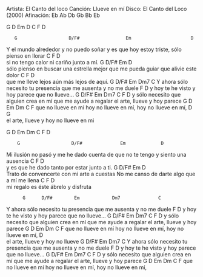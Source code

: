 Artista:	El Canto del loco
Canción:	Llueve en mí
Disco:		El Canto del Loco (2000)
Afinación: 	Eb Ab Db Gb Bb Eb

G D Em D 
C F D

       G                   D/F#                 Em                      D          
Y el mundo alrededor y no puedo soñar y es que hoy estoy triste, sólo pienso en llorar
         C              F            D              
si no tengo calor ni cariño junto a mí.
      G                    D/F#                   Em                D          
sólo pienso en buscar una estrella mejor que me pueda guiar  que alivie este dolor
        C               F             D              
que me lleve lejos aún más lejos de aquí.
          G      D/F#        Em            Dm7              C
Y ahora sólo necesito tu presencia que me ausenta y no me duele
             F       D
y hoy te he visto y hoy parece que no llueve...
    G      D/F#             Em                 Dm7         C             F      D
y sólo necesito que alguien crea en mí que me ayude a regalar el arte, llueve y hoy parece 
                 G   D               Em  Dm                C   F
que no llueve en mí hoy no llueve en mí, hoy no llueve en mí,
     D                              G              
el arte, llueve y hoy no llueve en mi

G D Em Dm C F D

        G                   D/F#              Em             D          
Mi ilusión no pasó y me he dado cuenta de que no te tengo y siento una ausencia
             C                F          D              
y es que he dado tanto por estar junto a ti.
           G                 D/F#                 Em                       D          
Trato de convencerte con mi arte a cuestas No me canso de darte algo que a mí me llena
      C              F          D              
mi regalo es éste  ábrelo y disfruta


          G      D/F#        Em            Dm7              C
Y ahora sólo necesito tu presencia que me ausenta y no me duele
             F       D
y hoy te he visto y hoy parece que no llueve...
    G      D/F#             Em                 Dm7         C             F      D
y sólo necesito que alguien crea en mí que me ayude a regalar el arte, llueve y hoy parece 
                 G   D               Em  Dm                C   F
que no llueve en mí hoy no llueve en mí, hoy no llueve en mí,
     D                                         
el arte, llueve y hoy no llueve 
          G      D/F#        Em            Dm7              C
Y ahora sólo necesito tu presencia que me ausenta y no me duele
             F       D
y hoy te he visto y hoy parece que no llueve...
    G      D/F#             Em                 Dm7         C             F      D
y sólo necesito que alguien crea en mí que me ayude a regalar el arte, llueve y hoy parece 
                 G   D               Em  Dm                C   F
que no llueve en mí hoy no llueve en mí, hoy no llueve en mí,
